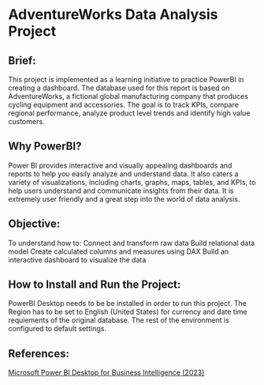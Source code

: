 # AdventureWorks Data Analysis Project

## Brief:
This project is implemented as a learning initiative to practice PowerBI in creating a dashboard. The database used for this report is based on AdventureWorks, a fictional global manufacturing company that produces cycling equipment and accessories.
The goal is to track KPIs, compare regional performance, analyze product level trends and identify high value customers.

## Why PowerBI?
Power BI provides interactive and visually appealing dashboards and reports to help you easily analyze and understand data.
It also caters a variety of visualizations, including charts, graphs, maps, tables, and KPIs, to help users understand and communicate insights from their data.
It is extremely user friendly and a great step into the world of data analysis.

## Objective:
To understand how to:
Connect and transform raw data
Build relational data model
Create calculated columns and measures using DAX
Build an interactive dashboard to visualize the data

## How to Install and Run the Project:
PowerBI Desktop needs to be be installed in order to run this project.
The Region has to be set to English (United States) for currency and date time requiements of the original database.
The rest of the environment is configured to default settings.

## References:
[Microsoft Power BI Desktop for Business Intelligence (2023)](https://www.udemy.com/course/microsoft-power-bi-up-running-with-power-bi-desktop/)
